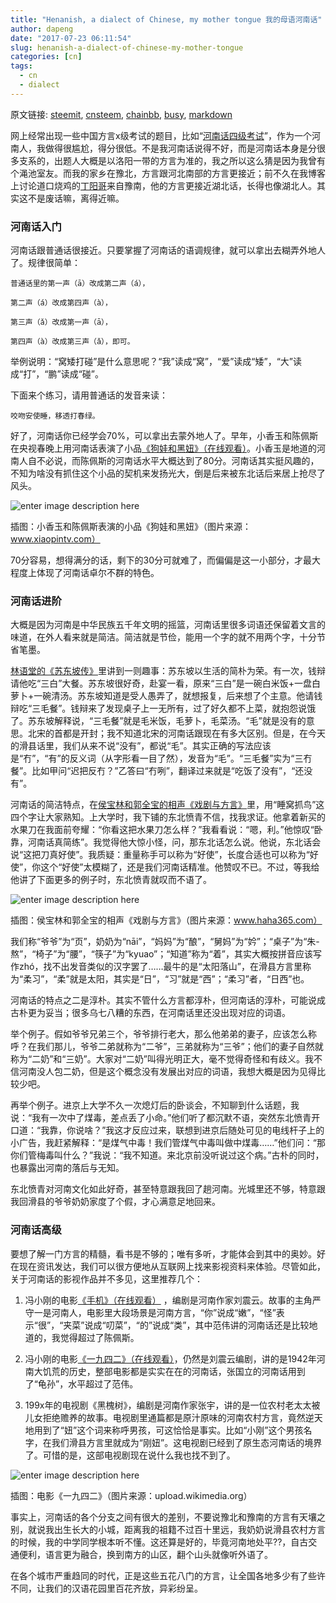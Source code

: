 ```yaml
---
title: "Henanish, a dialect of Chinese, my mother tongue 我的母语河南话"
author: dapeng
date: "2017-07-23 06:11:54"
slug: henanish-a-dialect-of-chinese-my-mother-tongue
categories: [cn]
tags: 
  - cn
  - dialect
---
```


原文链接: [steemit](https://steemit.com/cn/@dapeng/henanish-a-dialect-of-chinese-my-mother-tongue), [cnsteem](https://cnsteem.com/cn/@dapeng/henanish-a-dialect-of-chinese-my-mother-tongue), [chainbb](https://chainbb.com/cn/@dapeng/henanish-a-dialect-of-chinese-my-mother-tongue), [busy](https://busy.org/cn/@dapeng/henanish-a-dialect-of-chinese-my-mother-tongue), [markdown](https://raw.githubusercontent.com/pzhaonet/steem_mirror/master/content/post/henanish-a-dialect-of-chinese-my-mother-tongue.md)

网上经常出现一些中国方言x级考试的题目，比如“[河南话四级考试][1]”，作为一个河南人，我做得很尴尬，得分很低。不是我河南话说得不好，而是河南话本身是分很多支系的，出题人大概是以洛阳一带的方言为准的，我之所以这么猜是因为我曾有个渑池室友。而我的家乡在豫北，方言跟河北南部的方言更接近；前不久在我博客上讨论道口烧鸡的[丁阳哥][2]来自豫南，他的方言更接近湖北话，长得也像湖北人。其实这不是废话嘛，离得近嘛。


### 河南话入门


河南话跟普通话很接近。只要掌握了河南话的语调规律，就可以拿出去糊弄外地人了。规律很简单：


    普通话里的第一声（ā）改成第二声（á），

    第二声（á）改成第四声（à），

    第三声（ǎ）改成第一声（ā），

    第四声（à）改成第三声（ǎ），即可。

    


举例说明：“窝矮打碰”是什么意思呢？“我”读成“窝”，“爱”读成“矮”，“大”读成“打”，“鹏”读成“碰”。


下面来个练习，请用普通话的发音来读：


    咬吻安使睡，移透打春绿。

    


好了，河南话你已经学会70%，可以拿出去蒙外地人了。早年，小香玉和陈佩斯在央视春晚上用河南话表演了小品[《狗娃和黑妞》（在线观看）][3]。小香玉是地道的河南人自不必说，而陈佩斯的河南话水平大概达到了80分。河南话其实挺风趣的，不知为啥没有抓住这个小品的契机来发扬光大，倒是后来被东北话后来居上抢尽了风头。


![enter image description here][4]


插图：小香玉和陈佩斯表演的小品《狗娃和黑妞》（图片来源：www.xiaopintv.com）


70分容易，想得满分的话，剩下的30分可就难了，而偏偏是这一小部分，才最大程度上体现了河南话卓尔不群的特色。


### 河南话进阶


大概是因为河南是中华民族五千年文明的摇篮，河南话里很多词语还保留着文言的味道，在外人看来就是简洁。简洁就是节俭，能用一个字的就不用两个字，十分节省笔墨。


[林语堂的《苏东坡传》][5]里讲到一则趣事：苏东坡以生活的简朴为荣。有一次，钱辩请他吃“三白”大餐。苏东坡很好奇，赴宴一看，原来“三白”是一碗白米饭+一盘白萝卜+一碗清汤。苏东坡知道是受人愚弄了，就想报复，后来想了个主意。他请钱辩吃“三毛餐”。钱辩来了发现桌子上一无所有，过了好久都不上菜，就抱怨说饿了。苏东坡解释说，“三毛餐”就是毛米饭，毛萝卜，毛菜汤。“毛”就是没有的意思。北宋的首都是开封；我不知道北宋的河南话跟现在有多大区别。但是，在今天的滑县话里，我们从来不说“没有”，都说“毛”。其实正确的写法应该是“冇”，“有”的反义词（从字形看一目了然），发音为“毛”。“三毛餐”实为“三冇餐”。比如甲问“迟把反冇？”乙答曰“冇咧”，翻译过来就是“吃饭了没有”，“还没有”。


河南话的简洁特点，在[侯宝林和郭全宝的相声《戏剧与方言》][6]里，用“睡窝抓鸟”这四个字让大家熟知。上大学时，我下铺的东北愤青不信，找我求证。他拿着新买的水果刀在我面前夸耀：“你看这把水果刀怎么样？”我看看说：“嗯，利。”他惊叹“卧靠，河南话真简练”。我觉得他大惊小怪，问，那东北话怎么说。他说，东北话会说“这把刀真好使”。我质疑：重量称手可以称为“好使”，长度合适也可以称为“好使”，你这个“好使”太模糊了，还是我们河南话精准。他赞叹不已。不过，等我给他讲了下面更多的例子时，东北愤青就叹而不语了。


![enter image description here][7]


插图：侯宝林和郭全宝的相声《戏剧与方言》（图片来源：www.haha365.com）


我们称“爷爷”为“页”，奶奶为“nāi”，“妈妈”为“酿”，“舅妈”为“妗”；“桌子”为“朱-熬”，“椅子”为“腰”，“筷子”为“kyuao”；“知道”称为“着”，其实大概按拼音应该写作zhó，找不出发音类似的汉字罢了……最牛的是“太阳落山”，在滑县方言里称为“柔习”，“柔”就是太阳，其实是“日”，“习”就是“西”；“柔习”者，“日西”也。


河南话的特点之二是淳朴。其实不管什么方言都淳朴，但河南话的淳朴，可能说成古朴更为妥当；很多乌七八糟的东西，在河南话里还没出现对应的词语。


举个例子。假如爷爷兄弟三个，爷爷排行老大，那么他弟弟的妻子，应该怎么称呼？在我们那儿，爷爷二弟就称为“二爷”，三弟就称为“三爷”；他们的妻子自然就称为“二奶”和“三奶”。大家对“二奶”叫得光明正大，毫不觉得奇怪和有歧义。我不信河南没人包二奶，但是这个概念没有发展出对应的词语，我想大概是因为见得比较少吧。


再举个例子。进京上大学不久一次熄灯后的卧谈会，不知聊到什么话题，我说：“我有一次中了煤毒，差点丢了小命。”他们听了都沉默不语，突然东北愤青开口道：“我靠，你说啥？”我这才反应过来，联想到进京后随处可见的电线杆子上的小广告，我赶紧解释：“是煤气中毒！我们管煤气中毒叫做中煤毒……”他们问：“那你们管梅毒叫什么？”我说：“我不知道。来北京前没听说过这个病。”古朴的同时，也暴露出河南的落后与无知。


东北愤青对河南文化如此好奇，甚至特意跟我回了趟河南。光城里还不够，特意跟我回滑县的爷爷奶奶家度了个假，才心满意足地回来。


### 河南话高级


要想了解一门方言的精髓，看书是不够的；唯有多听，才能体会到其中的奥妙。好在现在资讯发达，我们可以很方便地从互联网上找来影视资料来体验。尽管如此，关于河南话的影视作品并不多见，这里推荐几个：


1.  冯小刚的电影[《手机》（在线观看）][8] ，编剧是河南作家刘震云。故事的主角严守一是河南人，电影里大段场景是河南方言，“你”说成“嫩”，“怪”表示“很”，“夹菜”说成“叨菜”，“的”说成“类”，其中范伟讲的河南话还是比较地道的，我觉得超过了陈佩斯。

2.  冯小刚的电影[《一九四二》（在线观看）][9]，仍然是刘震云编剧，讲的是1942年河南大饥荒的历史，整部电影都是实实在在的河南话，张国立的河南话用到了“龟孙”，水平超过了范伟。

3.  199x年的电视剧《黑槐树》，编剧是河南作家张宇，讲的是一位农村老太太被儿女拒绝赡养的故事。电视剧里通篇都是原汁原味的河南农村方言，竟然逆天地用到了“妞”这个词来称呼男孩，可这恰恰是事实。比如“小刚”这个男孩名字，在我们滑县方言里就成为“刚妞”。这电视剧已经到了原生态河南话的境界了。可惜的是，这部电视剧现在说什么我也找不到了。


![enter image description here][10]


插图：电影《一九四二》（图片来源：upload.wikimedia.org）


事实上，河南话的各个分支之间有很大的差别，不要说豫北和豫南的方言有天壤之别，就说我出生长大的小城，距离我的祖籍不过百十里远，我奶奶说滑县农村方言的时候，我的中学同学根本听不懂。这还算是好的，毕竟河南地处平??，自古交通便利，语言更为融合，换到南方的山区，翻个山头就像听外语了。


在各个城市严重趋同的时代，正是这些五花八门的方言，让全国各地多少有了些许不同，让我们的汉语花园里百花齐放，异彩纷呈。


 [1]: http://bbs.tianya.cn/post-506-3075-1.shtml

 [2]: http://dapengde.com/archives/17487#comment-8061

 [3]: http://youtu.be/U9p2Z_kuwRk

 [4]: https://gwkpxq.bn1.livefilestore.com/y2pmJFUToRD9uERNYiJKUxEGszXL4wW6ecGjv6MqM2QHLjun3dj5iiTqe-J4AD2EzmNfp0EgejUcxxBEpArCpqBrIUR--wkr-lvEY7BxZLt4Sg/2014-09-10_henanhua.jpg

 [5]: http://dapengde.com/archives/17477

 [6]: https://www.youtube.com/watch?v=0d0yp4NjQZw&feature=youtu.be&t=3m11s

 [7]: https://gwkpxq.bn1.livefilestore.com/y2pMIwh2ecBCMLlbGwjTr6TYQgFgEUFhXHygeL7B3Hjt9GYjd7GopWa-Y4DQciGJz9kOM1Tw96o3jFtToB_yYDhfUlEDcTUH_uRZUFIuxuj4Mk/2014-09-10_henanhua1.jpg

 [8]: http://youtu.be/BJaoqTOldKA?t=29m2s

 [9]: http://youtu.be/LyxGPcIXauc

 [10]: https://gwkpxq.bn1.livefilestore.com/y2pofR3moyhTzBd4AZ1C30pQp4BrEUAv3GvtdNL7t9cO91wr-q_XOO5-8uLGOfr_UpOi4_tX-otF1N2HgAJW0wUTa9MlbliLgTjmTvVdH0lkY4/2014-09-10_1942.jpg
